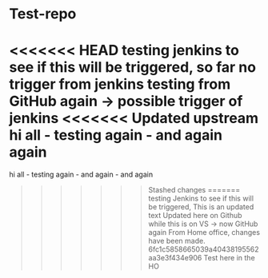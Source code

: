 # Test-repo
<<<<<<< HEAD
testing jenkins to see if this will be triggered,
so far no trigger from jenkins 
testing from GitHub again -> possible trigger of jenkins
<<<<<<< Updated upstream
hi all - testing again - and again
again
=======
hi all - testing again - and again - and again
>>>>>>> Stashed changes
=======
testing Jenkins to see if this will be triggered,
This is an updated text
Updated here on Github
while this is on VS -> now GitHub again
From Home office, changes have been made. 
>>>>>>> 6fc1c5858665039a40438195562aa3e3f434e906
Test here in the HO